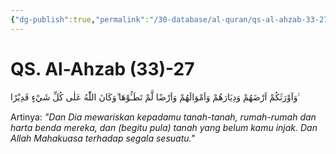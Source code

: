```yaml
---
{"dg-publish":true,"permalink":"/30-database/al-quran/qs-al-ahzab-33-27/"}
---
```



# QS. Al-Ahzab (33)-27
وَاَوْرَثَكُمْ اَرْضَهُمْ وَدِيَارَهُمْ وَاَمْوَالَهُمْ وَاَرْضًا لَّمْ تَطَـُٔوْهَا ۗوَكَانَ اللّٰهُ عَلٰى كُلِّ شَيْءٍ قَدِيْرًا ࣖ 

Artinya: *"Dan Dia mewariskan kepadamu tanah-tanah, rumah-rumah dan harta benda mereka, dan (begitu pula) tanah yang belum kamu injak. Dan Allah Mahakuasa terhadap segala sesuatu."*
